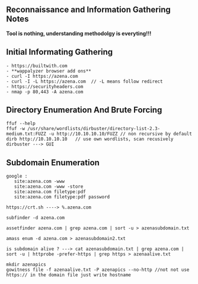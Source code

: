 ## Reconnaissance and Information Gathering Notes

**Tool is nothing, understanding methodolgy is everyting!!!**

## Initial Informating Gathering

```
- https://builtwith.com
- **wappalyzer browser add ons**
- curl -I https://azena.com
- curl -I -L https://azena.com  // -L means follow redirect
- https://securityheaders.com
- nmap -p 80,443 -A azena.com
```

## Directory Enumeration And Brute Forcing

```
ffuf --help
ffuf -w /usr/share/wordlists/dirbuster/directory-list-2.3-medium.txt:FUZZ -u http://10.10.10.10/FUZZ // non recursive by default
dirb http://10.10.10.10   // use own wordlists, scan recusively
dirbuster ---> GUI
```

## Subdomain Enumeration

```
google :
   site:azena.com -www
   site:azena.com -www -store
   site:azena.com filetype:pdf
   site:azena.com filetype:pdf password

https://crt.sh ----> %.azena.com
```

```
subfinder -d azena.com
```

```
assetfinder azena.com | grep azena.com | sort -u > azenasubdomain.txt
```

```
amass enum -d azena.com > azenasubdomain2.txt
```

```
is subdomain alive ? ---> cat azenasubdomain.txt | grep azena.com | sort -u | httprobe -prefer-https | grep https > azenaalive.txt
```

```
mkdir azenapics
gowitness file -f azenaalive.txt -P azenapics --no-http //not not use https:// in the domain file just write hostname
```

